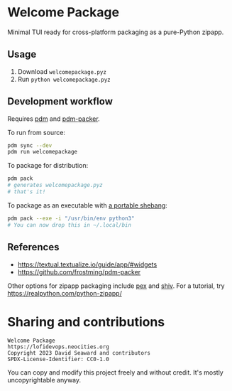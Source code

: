 # Welcome Package

Minimal TUI ready for cross-platform packaging as a pure-Python zipapp.

## Usage

1. Download `welcomepackage.pyz`
2. Run `python welcomepackage.pyz`

## Development workflow

Requires [pdm](https://pypi.org/project/pdm/) and
[pdm-packer](https://pypi.org/project/pdm-packer/).

To run from source:

```sh
pdm sync --dev
pdm run welcomepackage
```

To package for distribution:

```sh
pdm pack
# generates welcomepackage.pyz
# that's it!
```

To package as an executable with
[a portable shebang](https://realpython.com/python-shebang/#how-can-you-define-a-portable-shebang):

```sh
pdm pack --exe -i "/usr/bin/env python3"
# You can now drop this in ~/.local/bin
```

## References

- https://textual.textualize.io/guide/app/#widgets
- https://github.com/frostming/pdm-packer

Other options for zipapp packaging include [pex](https://pypi.org/project/pex/)
and [shiv](https://pypi.org/project/shiv/). For a tutorial, try
<https://realpython.com/python-zipapp/>

# Sharing and contributions

```
Welcome Package
https://lofidevops.neocities.org
Copyright 2023 David Seaward and contributors
SPDX-License-Identifier: CC0-1.0
```

You can copy and modify this project freely and without credit. It's mostly
uncopyrightable anyway.

